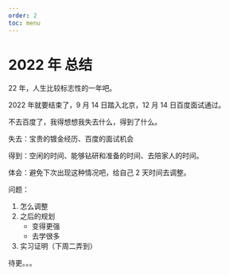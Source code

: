 ```yaml
---
order: 2
toc: menu
---
```


# 2022 年 总结

22 年，人生比较标志性的一年吧。

2022 年就要结束了，9 月 14 日踏入北京，12 月 14 日百度面试通过。

不去百度了，我得想想我失去什么，得到了什么。

失去：宝贵的镀金经历、百度的面试机会

得到：空闲的时间、能够钻研和准备的时间、去陪家人的时间。

体会：避免下次出现这种情况吧，给自己 2 天时间去调整。

问题：

1. 怎么调整
2. 之后的规划
   - 变得更强
   - 去学很多
3. 实习证明（下周二弄到）

待更。。。
